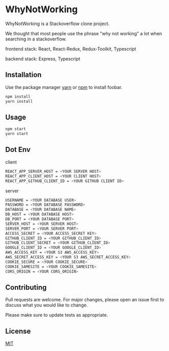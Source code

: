 # WhyNotWorking

WhyNotWorking is a Stackoverflow clone project.

We thought that most people use the phrase "why not working" a lot when searching in a stackoverflow.

frontend stack: React, React-Redux, Redux-Toolkit, Typescript

backend stack: Express, Typescript

## Installation

Use the package manager [yarn](https://yarnpkg.com/) or [npm](https://www.npmjs.com/) to install foobar.

```bash
npm install
yarn install
```

## Usage

```bash
npm start
yarn start
```

## Dot Env
client
```bash 
REACT_APP_SERVER_HOST = <YOUR SERVER HOST>
REACT_APP_CLIENT_HOST = <YOUR CLIENT HOST>
REACT_APP_GITHUB_CLIENT_ID = <YOUR GITHUB CLIENT ID>
```

server
```bash
USERNAME = <YOUR DATABASE USER>
PASSWORD = <YOUR DATABASE PASSWORD>
DATABASE = <YOUR DATABASE NAME>
DB_HOST = <YOUR DATABASE HOST>
DB_PORT = <YOUR DATABASE PORT>
SERVER_HOST = <YOUR SERVER HOST>
SERVER_PORT = <YOUR SERVER PORT>
ACCESS_SECRET = <YOUR ACCESS_SECRET KEY>
GITHUB_CLIENT_ID = <YOUR GITHUB_CLIENT_ID>
GITHUB_CLIENT_SECRET = <YOUR GITHUB_CLIENT_ID>
GOOGLE_CLIENT_ID = <YOUR GOOGLE_CLIENT_ID>
AWS_ACCESS_KEY = <YOUR S3 AWS_ACCESS_KEY>
AWS_SECRET_ACCESS_KEY = <YOUR S3 AWS_SECRET_ACCESS_KEY>
COOKIE_SECURE = <YOUR COOKIE_SECURE>
COOKIE_SAMESITE = <YOUR COOKIE_SAMESITE>
CORS_ORIGIN = <YOUR CORS_ORIGIN>
```

## Contributing
Pull requests are welcome. For major changes, please open an issue first to discuss what you would like to change.

Please make sure to update tests as appropriate.

## License
[MIT](https://choosealicense.com/licenses/mit/)
